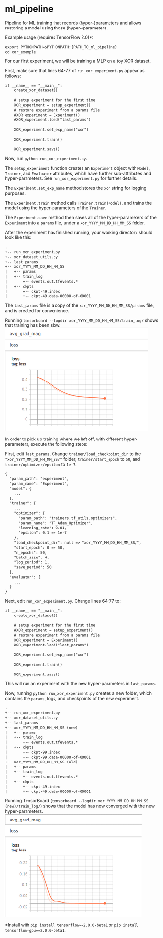 # ml_pipeline

Pipeline for ML training that records (hyper-)parameters and allows restoring a model using those (hyper-)parameters.

Example usage (requires TensorFlow 2.0)*:
```
export PYTHONPATH=$PYTHONPATH:{PATH_TO_ml_pipeline}
cd xor_example
```

For our first experiment, we will be training a MLP on a toy XOR dataset.

First, make sure that lines 64-77 of `run_xor_experiment.py` appear as follows:
```
if __name__ == "__main__":
    create_xor_dataset()

    # setup experiment for the first time
    XOR_experiment = setup_experiment()
    # restore experiment from a params file
    #XOR_experiment = Experiment()
    #XOR_experiment.load("last_params")

    XOR_experiment.set_exp_name("xor")

    XOR_experiment.train()

    XOR_experiment.save()
```

Now, run `python run_xor_experiment.py`. 

The `setup_experiment` function creates an `Experiment` object with `Model`, `Trainer`, and `Evaluator` attributes, which have further sub-attributes and hyper-parameters. See `run_xor_experiment.py` for further details. 

The `Experiment.set_exp_name` method stores the `xor` string for logging purposes.

The `Experiment.train` method calls `Trainer.train(Model)`, and trains the model using the hyper-parameters of the `Trainer`.

The `Experiment.save` method then saves all of the hyper-parameters of the `Experiment` into a `params` file, under a `xor_YYYY_MM_DD_HH_MM_SS` folder.

After the experiment has finished running, your working directory should look like this:
```
.
+-- run_xor_experiment.py
+-- xor_dataset_utils.py
+-- last_params
+-- xor_YYYY_MM_DD_HH_MM_SS
|   +-- params
|   +-- train_log
|       +-- events.out.tfevents.*
|   +-- ckpts
|       +-- ckpt-49.index
|       +-- ckpt-49.data-00000-of-00001
```

The `last_params` file is a copy of the `xor_YYYY_MM_DD_HH_MM_SS/params` file, and is created for convenience.

Running `tensorboard --logdir xor_YYYY_MM_DD_HH_MM_SS/train_log/` shows that training has been slow. 
![exp1_loss](/doc_images/exp1_loss.png)

In order to pick up training where we left off, with different hyper-parameters, execute the following steps:

First, edit `last_params`. Change `trainer/load_checkpoint_dir` to the `"xor_YYYY_MM_DD_HH_MM_SS/"` folder, `trainer/start_epoch` to `50`, and `trainer/optimizer/epsilon` to `1e-7`.
```
{
  "param_path": "experiment",
  "param_name": "Experiment",
  "model": {
    ...
  },
  "trainer": {
    ...
    "optimizer": {
      "param_path": "trainers.tf_utils.optimizers",
      "param_name": "TF_Adam_Optimizer",
      "learning_rate": 0.01,
      "epsilon": 0.1 => 1e-7
    },
    "load_checkpoint_dir": null => "xor_YYYY_MM_DD_HH_MM_SS/",
    "start_epoch": 0 => 50,
    "n_epochs": 50,
    "batch_size": 4,
    "log_period": 1,
    "save_period": 50
  },
  "evaluator": {
    ...
  }
}
```

Next, edit `run_xor_experiment.py`. Change lines 64-77 to:
```
if __name__ == "__main__":
    create_xor_dataset()

    # setup experiment for the first time
    #XOR_experiment = setup_experiment()
    # restore experiment from a params file
    XOR_experiment = Experiment()
    XOR_experiment.load("last_params")

    XOR_experiment.set_exp_name("xor")

    XOR_experiment.train()

    XOR_experiment.save()
```
This will run an experiment with the new hyper-parameters in `last_params`.

Now, running `python run_xor_experiment.py` creates a new folder, which contains the `params`, logs, and checkpoints of the new experiment. 
```
.
+-- run_xor_experiment.py
+-- xor_dataset_utils.py
+-- last_params
+-- xor_YYYY_MM_DD_HH_MM_SS (new)
|   +-- params
|   +-- train_log
|       +-- events.out.tfevents.*
|   +-- ckpts
|       +-- ckpt-99.index
|       +-- ckpt-99.data-00000-of-00001
+-- xor_YYYY_MM_DD_HH_MM_SS (old)
|   +-- params
|   +-- train_log
|       +-- events.out.tfevents.*
|   +-- ckpts
|       +-- ckpt-49.index
|       +-- ckpt-49.data-00000-of-00001
```

Running TensorBoard (`tensorboard --logdir xor_YYYY_MM_DD_HH_MM_SS (new)/train_log/`) shows that the model has now converged with the new hyper-parameters.
![exp2_loss](/doc_images/exp2_loss.png)

*Install with `pip install tensorflow==2.0.0-beta1` or `pip install tensorflow-gpu==2.0.0-beta1`.
